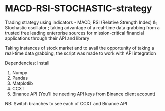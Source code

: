 










# MACD-RSI-STOCHASTIC-strategy
Trading strategy using indicators - MACD, RSI (Relative Strength Index) &; Stochastic oscillator ; taking advantage of a real-time data grabbing from a trusted free leading enterprise sources for mission-critical financial applications through their API and library

Taking instances of stock market and to avail the opportunity of taking a real-time data grabbing, the script was made to work with API integration

Dependencies:
Install
1. Numpy
2. Pandas
3. Matplotlib
4. CCXT
5. Binance API 
(You'll be needing API keys from Binance client account)


NB:
Switch branches to see each of CCXT and Binance API

